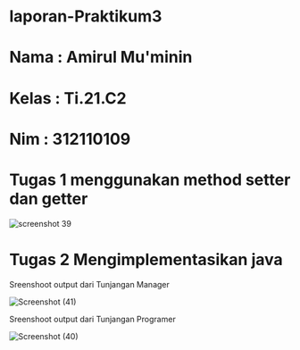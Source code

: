 # laporan-Praktikum3
# Nama  : Amirul Mu'minin 
# Kelas : Ti.21.C2 
# Nim   : 312110109

# Tugas 1 menggunakan method setter dan getter

![screenshot 39](https://user-images.githubusercontent.com/116171779/200094265-4ffba41e-0ecf-436d-99b4-ae28d2054915.png)


# Tugas 2 Mengimplementasikan java 

Sreenshoot output dari Tunjangan Manager

![Screenshot (41)](https://user-images.githubusercontent.com/116171779/200093147-a566843c-b635-4e2b-9191-c2150c559b12.png)


Sreenshoot output dari Tunjangan Programer

![Screenshot (40)](https://user-images.githubusercontent.com/116171779/200092935-ff41ea31-db60-493d-b6af-3c32dfc633b0.png)
